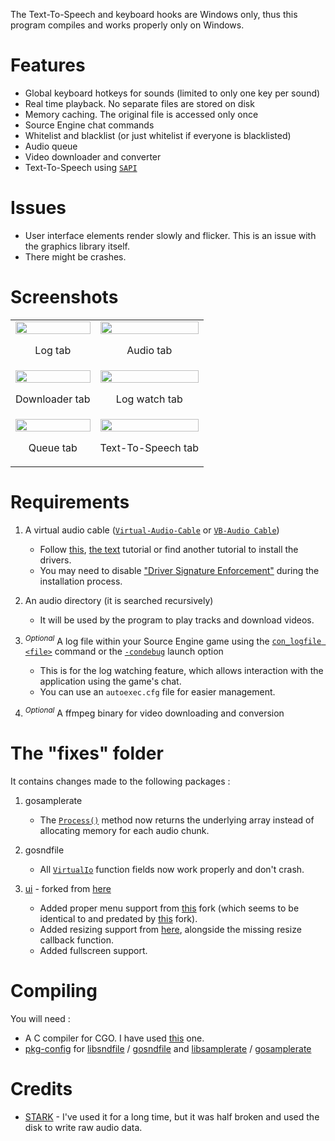 The Text-To-Speech and keyboard hooks are Windows only, thus this program compiles and works properly only on Windows.

# Features

* Global keyboard hotkeys for sounds (limited to only one key per sound)
* Real time playback. No separate files are stored on disk
* Memory caching. The original file is accessed only once
* Source Engine chat commands
* Whitelist and blacklist (or just whitelist if everyone is blacklisted)
* Audio queue
* Video downloader and converter
* Text-To-Speech using [`SAPI`](https://learn.microsoft.com/en-us/previous-versions/windows/desktop/ms720592(v=vs.85))

# Issues

* User interface elements render slowly and flicker. This is an issue with the graphics library itself.
* There might be crashes.

# Screenshots

<table>
	<tr>
		<td align = "center">
			<img src="https://github.com/x07x08/waveboard/assets/88050465/14f396d6-ca54-4569-9aa6-09ea69dc6532" width = "100%" height = "100%">
			<p>
				Log tab
			</p>
		</td>
		<td align = "center">
			<img src="https://github.com/x07x08/waveboard/assets/88050465/a9738616-fd34-4b3a-9a98-3910f2196616" width = "100%" height = "100%">
			<p>
				Audio tab
			</p>
		</td>
	</tr>
	<tr>
		<td align = "center">
			<img src="https://github.com/x07x08/waveboard/assets/88050465/6fcb62dd-c683-4d6b-a401-4f004338a24a" width = "100%" height = "100%">
			<p>
				Downloader tab
			</p>
		</td>
		<td align = "center">
			<img src="https://github.com/x07x08/waveboard/assets/88050465/62e8b005-c983-459d-9d02-bd0c7d26bea9" width = "100%" height = "100%">
			<p>
				Log watch tab
			</p>
		</td>
	</tr>
	<tr>
		<td align = "center">
			<img src="https://github.com/x07x08/waveboard/assets/88050465/3acd787d-50ab-4de2-9d48-102a96175e67" width = "100%" height = "100%">
			<p>
				Queue tab
			</p>
		</td>
		<td align = "center">
			<img src="https://github.com/x07x08/waveboard/assets/88050465/ea1f4586-08e3-46c5-b9ac-d928bef40773" width = "100%" height = "100%">
			<p>
				Text-To-Speech tab
			</p>
		</td>
	</tr>
</table>

# Requirements

1. A virtual audio cable ([`Virtual-Audio-Cable`](https://vac.muzychenko.net) or [`VB-Audio Cable`](https://vb-audio.com/Cable/))
   - Follow [this](https://www.youtube.com/watch?v=fi5I6bzy2f8), [the text](https://github.com/fuck-shithub/STARK#how-to-set-up) tutorial or find another tutorial to install the drivers.
   - You may need to disable ["Driver Signature Enforcement"](https://www.youtube.com/watch?v=71YAIw7_-kg) during the installation process.

2. An audio directory (it is searched recursively)
   - It will be used by the program to play tracks and download videos.

3. <sup>*Optional*</sup> A log file within your Source Engine game using the [`con_logfile <file>`](https://developer.valvesoftware.com/wiki/List_of_console_scripting_commands) command or the [`-condebug`](https://developer.valvesoftware.com/wiki/Command_line_options) launch option
   - This is for the log watching feature, which allows interaction with the application using the game's chat.
   - You can use an `autoexec.cfg` file for easier management.

4. <sup>*Optional*</sup> A ffmpeg binary for video downloading and conversion

# The "fixes" folder

It contains changes made to the following packages :

1. gosamplerate
   - The [`Process()`](https://github.com/dh1tw/gosamplerate/blob/e90cbce50defd16bdfd48e78b6288d2e0e7cccbb/gosamplerate.go#L172) method now returns the underlying array instead of allocating memory for each audio chunk.

2. gosndfile
   - All [`VirtualIo`](https://github.com/mkb218/gosndfile/blob/e0c9ef895ee23c154b6fe25b5261daf514df9941/sndfile/virtual.go#L46) function fields now work properly and don't crash.

3. [ui](https://github.com/aggyomfg/ui) - forked from [here](https://github.com/andlabs/ui)
   - Added proper menu support from [this](https://github.com/Nv7-GitHub/ui) fork (which seems to be identical to and predated by [this](https://github.com/jonhermansen/ui/commit/d0dea7122b6662e63bd3a6892a7bc8622dff4f76) fork).
   - Added resizing support from [here](https://github.com/ProtonMail/ui/commit/205a3d77a479211bdb63502eda53de2139ecc667), alongside the missing resize callback function.
   - Added fullscreen support.

# Compiling

You will need :

* A C compiler for CGO. I have used [this](https://jmeubank.github.io/tdm-gcc/) one.
* [pkg-config](https://stackoverflow.com/questions/1710922/how-to-install-pkg-config-in-windows) for [libsndfile](https://github.com/libsndfile/libsndfile) / [gosndfile](https://github.com/mkb218/gosndfile) and [libsamplerate](https://github.com/libsndfile/libsamplerate) / [gosamplerate](https://github.com/dh1tw/gosamplerate)

# Credits

* [STARK](https://github.com/axynos/STARK) - I've used it for a long time, but it was half broken and used the disk to write raw audio data.
